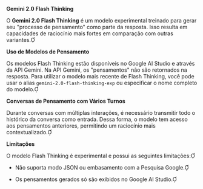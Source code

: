 **Gemini 2.0 Flash Thinking**

O **Gemini 2.0 Flash Thinking** é um modelo experimental treinado para gerar seu "processo de pensamento" como parte da resposta. Isso resulta em capacidades de raciocínio mais fortes em comparação com outras variantes.

**Uso de Modelos de Pensamento**

Os modelos Flash Thinking estão disponíveis no Google AI Studio e através da API Gemini. Na API Gemini, os "pensamentos" não são retornados na resposta. Para utilizar o modelo mais recente de Flash Thinking, você pode usar o alias `gemini-2.0-flash-thinking-exp` ou especificar o nome completo do modelo.

**Conversas de Pensamento com Vários Turnos**

Durante conversas com múltiplas interações, é necessário transmitir todo o histórico da conversa como entrada. Dessa forma, o modelo tem acesso aos pensamentos anteriores, permitindo um raciocínio mais contextualizado.

**Limitações**

O modelo Flash Thinking é experimental e possui as seguintes limitações:

- Não suporta modo JSON ou embasamento com a Pesquisa Google.

- Os pensamentos gerados só são exibidos no Google AI Studio.

